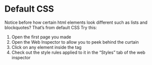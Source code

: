 # Default CSS

Notice before how certain html elements look different such as lists and blockquotes? That’s from default CSS
Try this:
1. Open the first page you made
2. Open the Web Inspector to allow you to peek behind the curtain
3. Click on any element inside the <body></body> tag
4. Check out the style rules applied to it in the “Styles” tab of the web inspector
